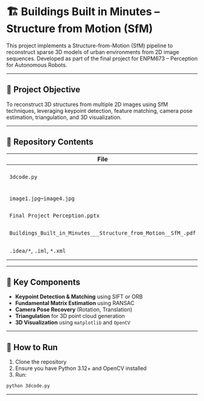 # 🏗️ Buildings Built in Minutes – Structure from Motion (SfM)

This project implements a Structure-from-Motion (SfM) pipeline to reconstruct sparse 3D models of urban environments from 2D image sequences. Developed as part of the final project for ENPM673 – Perception for Autonomous Robots.

---

## 📌 Project Objective

To reconstruct 3D structures from multiple 2D images using SfM techniques, leveraging keypoint detection, feature matching, camera pose estimation, triangulation, and 3D visualization.

---

## 📁 Repository Contents

| File | Description |
|------|-------------|
| `3dcode.py` | Main Python script for SfM pipeline |
| `image1.jpg`–`image4.jpg` | Input image sequence |
| `Final Project Perception.pptx` | Project presentation |
| `Buildings_Built_in_Minutes___Structure_from_Motion__SfM_.pdf` | Final project report |
| `.idea/*`, `.iml`, `*.xml` | PyCharm project files |

---

## 🧠 Key Components

- **Keypoint Detection & Matching** using SIFT or ORB
- **Fundamental Matrix Estimation** using RANSAC
- **Camera Pose Recovery** (Rotation, Translation)
- **Triangulation** for 3D point cloud generation
- **3D Visualization** using `matplotlib` and `OpenCV`

---

## 🚀 How to Run

1. Clone the repository
2. Ensure you have Python 3.12+ and OpenCV installed
3. Run:
```bash
python 3dcode.py
```

---

<!-- ## 🖼️ Sample Input

![Sample View 1](image1.jpg)
![Sample View 2](image2.jpg)

---

## 📘 Course Info

- **Course**: ENPM673 – Perception for Autonomous Robots  
- **University**: University of Maryland  
- **Instructor**: Dr. Yiannis Aloimonos  
- **Semester**: Spring 2025  

---

## 📄 License

This project is for academic use only. Please contact the author for collaboration or reuse. -->